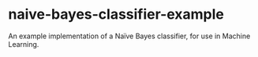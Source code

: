 # naive-bayes-classifier-example
An example implementation of a Naïve Bayes classifier, for use in Machine Learning.
